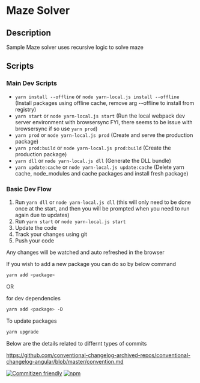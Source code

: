# Maze Solver

## Description
Sample Maze solver uses recursive logic to solve maze

## Scripts

### Main Dev Scripts

* `yarn install --offline` or `node yarn-local.js install --offline` (Install packages using offline cache, remove arg --offline to install from registry)
* `yarn start` or `node yarn-local.js start` (Run the local webpack dev server environment with browsersync FYI, there seems to be issue with browsersync if so use `yarn prod`)
* `yarn prod` or `node yarn-local.js prod` (Create and serve the production package)
* `yarn prod:build` or `node yarn-local.js prod:build` (Create the production package)
* `yarn dll` or `node yarn-local.js dll` (Generate the DLL bundle)
* `yarn update:cache` or `node yarn-local.js update:cache` (Delete yarn cache, node_modules and cache packages and install fresh package)


### Basic Dev Flow

1. Run `yarn dll` or `node yarn-local.js dll` (this will only need to be done once at the start, and then you will be prompted when you need to run again due to updates)
2. Run `yarn start` or `node yarn-local.js start`
3. Update the code
4. Track your changes using git
5. Push your code

Any changes will be watched and auto refreshed in the browser

If you wish to add a new package you can do so by below command
```sh
yarn add <package>
```
OR

for dev dependencies
```sh
yarn add <package> -D
```


To update packages
```sh
yarn upgrade 
```

Below are the details related to differnt types of commits

https://github.com/conventional-changelog-archived-repos/conventional-changelog-angular/blob/master/convention.md

[![Commitizen friendly](https://img.shields.io/badge/commitizen-friendly-brightgreen.svg)](http://commitizen.github.io/cz-cli/)
[![npm](https://img.shields.io/npm/l/express.svg)]()
